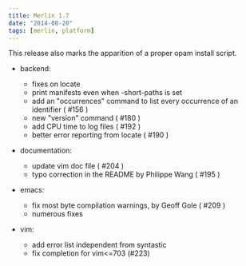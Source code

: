 ```yaml
---
title: Merlin 1.7
date: "2014-08-20"
tags: [merlin, platform]
---
```


This release also marks the apparition of a proper opam install script.

+ backend:
  - fixes on locate
  - print manifests even when -short-paths is set
  - add an "occurrences" command to list every occurrence of an identifier ( #156 )
  - new "version" command ( #180 )
  - add CPU time to log files ( #192 )
  - better error reporting from locate ( #190 )

+ documentation:
  - update vim doc file ( #204 )
  - typo correction in the README by Philippe Wang ( #195 )

+ emacs:
  - fix most byte compilation warnings, by Geoff Gole ( #209 )
  - numerous fixes

+ vim:
  - add error list independent from syntastic
  - fix completion for vim<=703 (#223)